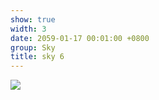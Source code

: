 ```yaml
---
show: true
width: 3
date: 2059-01-17 00:01:00 +0800
group: Sky
title: sky 6
---
```

<div>
<a href="/assets/images/photos/sky/DSC07451.jpg" target="_blank">
    <img data-src="/assets/images/photos/sky/DSC07451.jpg" class="lazy w-100 rounded-xl" src="{{ '/assets/images/empty_300x200.png' | relative_url }}">
</a>
</div>
